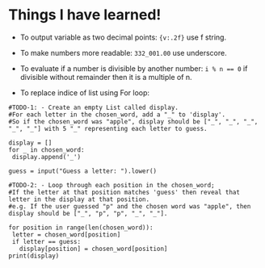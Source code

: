 # Things I have learned!
- To output variable as two decimal points:
```{v:.2f}``` use f string.

 - To make numbers more readable:
 ```332_001.00``` use underscore.

 - To evaluate if a number is divisible by another number:
 ```i % n == 0``` if divisible without remainder then it is a multiple of n.

 - To replace indice of list using For loop:
 ```
#TODO-1: - Create an empty List called display.
#For each letter in the chosen_word, add a "_" to 'display'.
#So if the chosen_word was "apple", display should be ["_", "_", "_", "_", "_"] with 5 "_" representing each letter to guess.

display = []
for _ in chosen_word:
  display.append('_')

guess = input("Guess a letter: ").lower()

#TODO-2: - Loop through each position in the chosen_word;
#If the letter at that position matches 'guess' then reveal that letter in the display at that position.
#e.g. If the user guessed "p" and the chosen word was "apple", then display should be ["_", "p", "p", "_", "_"].

for position in range(len(chosen_word)):
  letter = chosen_word[position]
  if letter == guess:
    display[position] = chosen_word[position]
print(display)
 ```
 
